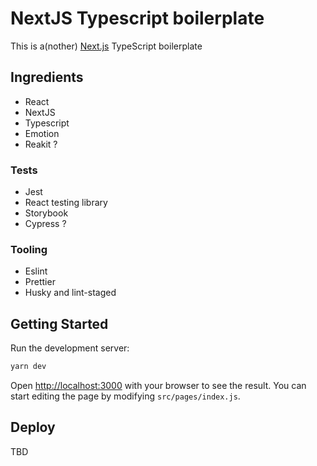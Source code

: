 # NextJS Typescript boilerplate

This is a(nother) [Next.js](https://nextjs.org/) TypeScript boilerplate

## Ingredients

- React
- NextJS
- Typescript
- Emotion
- Reakit ?

### Tests

- Jest
- React testing library
- Storybook
- Cypress ?

### Tooling

- Eslint
- Prettier
- Husky and lint-staged

## Getting Started

Run the development server:

```bash
yarn dev
```

Open [http://localhost:3000](http://localhost:3000) with your browser to see the result.
You can start editing the page by modifying `src/pages/index.js`.

## Deploy

TBD
